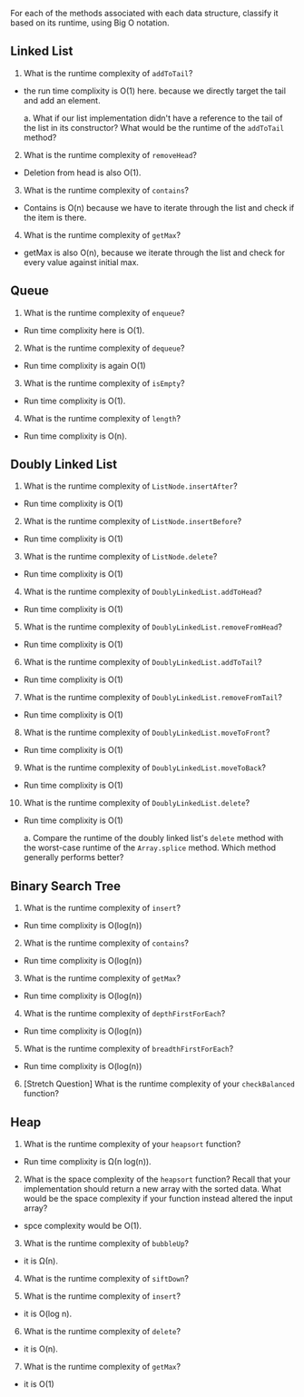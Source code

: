 For each of the methods associated with each data structure, classify it based on its runtime, using Big O notation.

## Linked List

1. What is the runtime complexity of `addToTail`?
- the run time complixity is O(1) here. because we directly target the tail and add an element.
  
    a. What if our list implementation didn't have a reference to the tail of the list in its constructor? What would be the runtime of the `addToTail` method?

2. What is the runtime complexity of `removeHead`?
- Deletion from head is also O(1).

3. What is the runtime complexity of `contains`?
- Contains is O(n) because we have to iterate through the list and check if the item is there.

4. What is the runtime complexity of `getMax`?
- getMax is also O(n), because we iterate through the list and check for every value against initial max.


## Queue

1. What is the runtime complexity of `enqueue`?
- Run time complixity here is O(1).

2. What is the runtime complexity of `dequeue`?
-  Run time complixity is again O(1)

3. What is the runtime complexity of `isEmpty`?
- Run time complixity is O(1).

4. What is the runtime complexity of `length`?
-  Run time complixity is O(n).


## Doubly Linked List

1. What is the runtime complexity of `ListNode.insertAfter`?
- Run time complixity is O(1)

2. What is the runtime complexity of `ListNode.insertBefore`?
- Run time complixity is O(1)

3. What is the runtime complexity of `ListNode.delete`?
- Run time complixity is O(1)

4. What is the runtime complexity of `DoublyLinkedList.addToHead`?
- Run time complixity is O(1)

5. What is the runtime complexity of `DoublyLinkedList.removeFromHead`?
- Run time complixity is O(1)

6. What is the runtime complexity of `DoublyLinkedList.addToTail`?
- Run time complixity is O(1)

7. What is the runtime complexity of `DoublyLinkedList.removeFromTail`?
- Run time complixity is O(1)

8. What is the runtime complexity of `DoublyLinkedList.moveToFront`?
- Run time complixity is O(1)

9. What is the runtime complexity of `DoublyLinkedList.moveToBack`?
- Run time complixity is O(1)

10. What is the runtime complexity of `DoublyLinkedList.delete`?
- Run time complixity is O(1)

    a. Compare the runtime of the doubly linked list's `delete` method with the worst-case runtime of the `Array.splice` method. Which method generally performs better?


## Binary Search Tree

1. What is the runtime complexity of `insert`? 
-  Run time complixity is O(log(n))

2. What is the runtime complexity of `contains`?
-  Run time complixity is O(log(n))

3. What is the runtime complexity of `getMax`? 
-  Run time complixity is O(log(n))

4. What is the runtime complexity of `depthFirstForEach`?
-  Run time complixity is O(log(n))

5. What is the runtime complexity of `breadthFirstForEach`?
-  Run time complixity is O(log(n))

6. [Stretch Question] What is the runtime complexity of your `checkBalanced` function?

## Heap

1. What is the runtime complexity of your `heapsort` function?
- Run time complixity is Ω(n log(n)).

2. What is the space complexity of the `heapsort` function? Recall that your implementation should return a new array with the sorted data. What would be the space complexity if your function instead altered the input array?
- spce complexity would be O(1).

3. What is the runtime complexity of `bubbleUp`?
- it is Ω(n).

4. What is the runtime complexity of `siftDown`?

5. What is the runtime complexity of `insert`?
- it is O(log n).

6. What is the runtime complexity of `delete`?
- it is O(n).

7. What is the runtime complexity of `getMax`?
- it is O(1)
